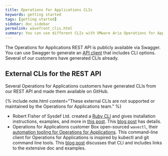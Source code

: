 ```yaml
---
title: Operations for Applications CLIs
keywords: getting started
tags: [getting started]
sidebar: doc_sidebar
permalink: wavefront_clis.html
summary: You can use different CLIs with VMware Aria Operations for Applications (previously known as Tanzu Observability by Wavefront).
---
```


The Operations for Applications REST API is publicly available via Swagger. You can use Swagger to generate an [API client](wavefront_api.html#generate-an-api-client-using-swagger) that includes CLI options. Several of our customers have generated CLIs already.


## External CLIs for the REST API

Several Operations for Applications customers have generated CLIs from our REST API and made them available on GitHub.

{% include note.html content="These external CLIs are not supported or maintained by the Operations for Applications team." %}

* Robert Fisher of Sysdef Ltd. created a [Ruby CLI](https://github.com/snltd/wavefront-cli) and gives installation instructions, examples, and more in [this post](https://sysdef.xyz/post/2017-07-26-wavefront-cli).
  This [blog post](https://tanzu.vmware.com/content/vmware-aria-operations-for-applications-blog/commanding-the-waves-using-the-wavefront-cli) has details.
* Operations for Applications customer Box open-sourced `wavectl`, their [automation tooling for Operations for Applications](https://github.com/box/wavectl). This command-line client for Operations for Applications is inspired by kubectl and git command line tools. This [blog post](https://tanzu.vmware.com/content/vmware-aria-operations-for-applications-blog/new-automation-tooling-for-wavefront-gets-boxed-up-by-box) discusses that CLI and includes links to the extensive doc and examples.
